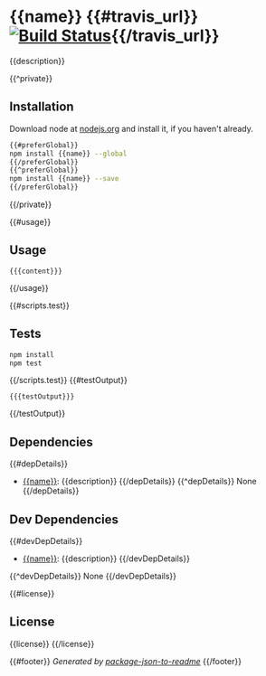# {{name}} {{#travis_url}}[![Build Status]({{travis_url}}.png?branch=master)]({{travis_url}}){{/travis_url}}

{{description}}

{{^private}}
## Installation

Download node at [nodejs.org](http://nodejs.org) and install it, if you haven't already.

```sh
{{#preferGlobal}}
npm install {{name}} --global
{{/preferGlobal}}
{{^preferGlobal}}
npm install {{name}} --save
{{/preferGlobal}}
```
{{/private}}

{{#usage}}
## Usage

```{{language}}
{{{content}}}
```
{{/usage}}

{{#scripts.test}}
## Tests

```sh
npm install
npm test
```
{{/scripts.test}}
{{#testOutput}}
```
{{{testOutput}}}
```
{{/testOutput}}

## Dependencies

{{#depDetails}}
- [{{name}}]({{repository.url}}): {{description}}
{{/depDetails}}
{{^depDetails}}
None
{{/depDetails}}

## Dev Dependencies

{{#devDepDetails}}
- [{{name}}]({{repository.url}}): {{description}}
{{/devDepDetails}}

{{^devDepDetails}}
None
{{/devDepDetails}}

{{#license}}
## License

{{license}}
{{/license}}

{{#footer}}
_Generated by [package-json-to-readme](https://github.com/zeke/package-json-to-readme)_
{{/footer}}
